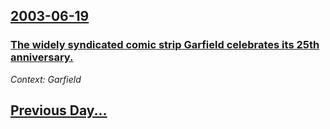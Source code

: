 ## [2003-06-19](/news/2003/06/19/index.md)

### [ The widely syndicated comic strip Garfield celebrates its 25th anniversary.](/news/2003/06/19/the-widely-syndicated-comic-strip-garfield-celebrates-its-25th-anniversary.md)
_Context: Garfield_

## [Previous Day...](/news/2003/06/18/index.md)

